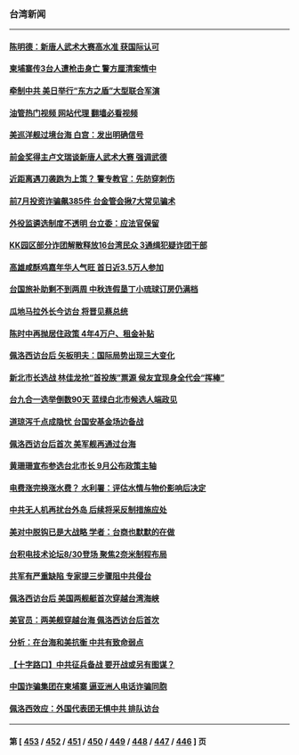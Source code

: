 ### 台湾新闻
---
#### [陈明德：新唐人武术大赛高水准 获国际认可](../../pages/ncid1349361/n13812348.md?08292045) 
#### [柬埔寨传3台人遭枪击身亡 警方厘清案情中](../../pages/ncid1349361/n13812609.md?08292045) 
#### [牵制中共 美日举行“东方之盾”大型联合军演](../../pages/ncid1349361/n13812336.md?08292045) 
#### [油管热门视频 网站代理 翻墙必看视频](http://209.222.30.114:81/youtube.html?08292045)
#### [美巡洋舰过境台海 白宫：发出明确信号](../../pages/ncid1349361/n13812312.md?08292045) 
#### [前金奖得主卢文瑞谈新唐人武术大赛 强调武德](../../pages/ncid1349361/n13811658.md?08292045) 
#### [近距离遇刀袭跑为上策？ 警专教官：先防穿刺伤](../../pages/ncid1349361/n13812256.md?08292045) 
#### [前7月投资诈骗飙385件 台金管会揪7大常见骗术](../../pages/ncid1349361/n13812254.md?08292045) 
#### [外役监遴选制度不透明 台立委：应法官保留](../../pages/ncid1349361/n13812275.md?08292045) 
#### [KK园区部分诈团解散释放16台湾民众 3通缉犯疑诈团干部](../../pages/ncid1349361/n13812260.md?08292045) 
#### [高雄咸酥鸡嘉年华人气旺 首日近3.5万人参加](../../pages/ncid1349361/n13812224.md?08292045) 
#### [台国旅补助剩不到两周 中秋连假垦丁小琉球订房仍满档](../../pages/ncid1349361/n13812228.md?08292045) 
#### [瓜地马拉外长今访台 将晋见蔡总统](../../pages/ncid1349361/n13812183.md?08292045) 
#### [陈时中再抛居住政策 4年4万户、租金补贴](../../pages/ncid1349361/n13812158.md?08292045) 
#### [佩洛西访台后 矢板明夫：国际局势出现三大变化](../../pages/ncid1349361/n13812186.md?08292045) 
#### [新北市长选战 林佳龙抢“首投族”票源 侯友宜现身全代会“挥棒”](../../pages/ncid1349361/n13812160.md?08292045) 
#### [台九合一选举倒数90天 蓝绿白北市候选人端政见](../../pages/ncid1349361/n13812161.md?08292045) 
#### [道琼泻千点成隐忧 台国安基金场边备战](../../pages/ncid1349361/n13812184.md?08292045) 
#### [佩洛西访台后首次 美军舰再通过台海](../../pages/ncid1349361/n13812162.md?08292045) 
#### [黄珊珊宣布参选台北市长 9月公布政策主轴](../../pages/ncid1349361/n13812167.md?08292045) 
#### [电费涨完换涨水费？ 水利署：评估水情与物价影响后决定](../../pages/ncid1349361/n13812177.md?08292045) 
#### [中共无人机再扰台外岛 后续将采反制措施应处](../../pages/ncid1349361/n13812166.md?08292045) 
#### [美对中脱钩已是大战略 学者：台商也默默的在做](../../pages/ncid1349361/n13812153.md?08292045) 
#### [台积电技术论坛8/30登场 聚焦2奈米制程布局](../../pages/ncid1349361/n13812147.md?08292045) 
#### [共军有严重缺陷 专家提三步骤阻中共侵台](../../pages/ncid1349361/n13811064.md?08292045) 
#### [佩洛西访台后 美国两舰艇首次穿越台湾海峡](../../pages/ncid1349361/n13812095.md?08292045) 
#### [美官员：两美舰穿越台海 佩洛西访台后首次](../../pages/ncid1349361/n13812003.md?08292045) 
#### [分析：在台海和美抗衡 中共有致命弱点](../../pages/ncid1349361/n13807798.md?08292045) 
#### [【十字路口】中共征兵备战 要开战或另有图谋？](../../pages/ncid1349361/n13811649.md?08292045) 
#### [中国诈骗集团在柬埔寨 逼亚洲人电话诈骗同胞](../../pages/ncid1349361/n13811627.md?08292045) 
#### [佩洛西效应：外国代表团无惧中共 排队访台](../../pages/ncid1349361/n13811609.md?08292045) 

---
#### 第 [ [453](./453.md?08292045) / [452](./452.md?08292045) / [451](./451.md?08292045) / [450](./450.md?08292045) / [449](./449.md?08292045) / [448](./448.md?08292045) / [447](./447.md?08292045) / [446](./446.md?08292045) ] 页
